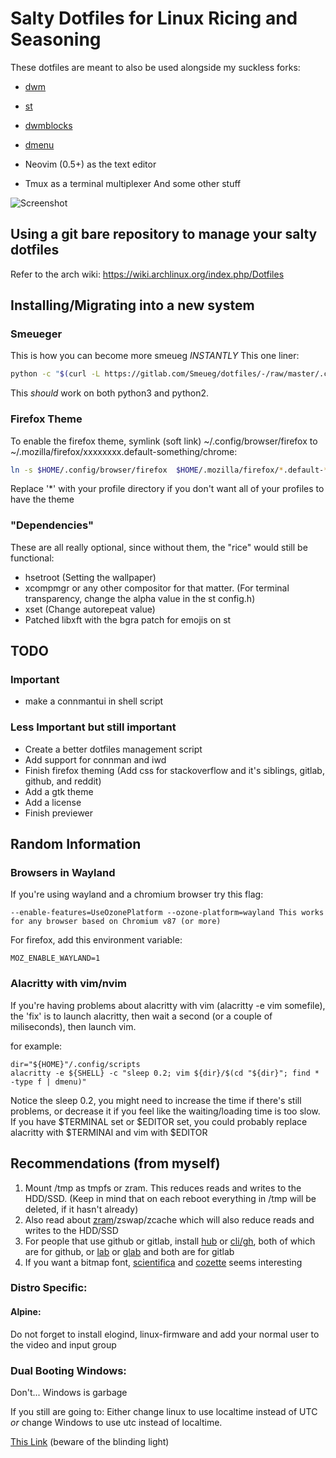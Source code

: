 # Salty Dotfiles for Linux Ricing and Seasoning
These dotfiles are meant to also be used alongside my suckless forks:
- [dwm](https://gitlab.com/Smeueg/dwm)
- [st](https://gitlab.com/Smeueg/st)
- [dwmblocks](https://gitlab.com/Smeueg/dwmblocks)
- [dmenu](https://gitlab.com/Smeueg/dmenu)

- Neovim (0.5+) as the text editor
- Tmux as a terminal multiplexer
And some other stuff

![Screenshot](https://gitlab.com/Smeueg/Dotfiles/-/raw/master/.local/rice/misc/Screenshot.png)


## Using a git bare repository to manage your salty dotfiles
Refer to the arch wiki: https://wiki.archlinux.org/index.php/Dotfiles


## Installing/Migrating into a new system
### Smeueger
This is how you can become more smeueg *INSTANTLY*
This one liner:
```sh
python -c "$(curl -L https://gitlab.com/Smeueg/dotfiles/-/raw/master/.config/scripts/migrate/salt-mine)"
```
This _should_ work on both python3 and python2.

### Firefox Theme
To enable the firefox theme, symlink (soft link) ~/.config/browser/firefox to ~/.mozilla/firefox/xxxxxxxx.default-something/chrome:
```sh
ln -s $HOME/.config/browser/firefox  $HOME/.mozilla/firefox/*.default-*/chrome
```
Replace '*' with your profile directory if you don't want all of your profiles to have the theme



### "Dependencies"
These are all really optional, since without them, the "rice" would still be functional:
- hsetroot (Setting the wallpaper)
- xcompmgr or any other compositor for that matter. (For terminal transparency, change the alpha value in the st config.h)
- xset (Change autorepeat value)
- Patched libxft with the bgra patch for emojis on st


## TODO
### Important
* make a connmantui in shell script

### Less Important but still important
- Create a better dotfiles management script
- Add support for connman and iwd
- Finish firefox theming (Add css for stackoverflow and it's siblings, gitlab, github, and reddit)
- Add a gtk theme
- Add a license
- Finish previewer


## Random Information
### Browsers in Wayland
If you're using wayland and a chromium browser try this flag:
```
--enable-features=UseOzonePlatform --ozone-platform=wayland This works for any browser based on Chromium v87 (or more)
```
For firefox, add this environment variable:
```
MOZ_ENABLE_WAYLAND=1
```

### Alacritty with vim/nvim
If you're having problems about alacritty with vim (alacritty -e vim somefile), the 'fix' is to launch alacritty, then wait a second (or a couple of miliseconds), then launch vim.

for example:
```
dir="${HOME}"/.config/scripts
alacritty -e ${SHELL} -c "sleep 0.2; vim ${dir}/$(cd "${dir}"; find * -type f | dmenu)"
```
Notice the sleep 0.2, you might need to increase the time if there's still problems, or decrease it if you feel like the waiting/loading time is too slow.
If you have $TERMINAL set or $EDITOR set, you could probably replace alacritty with $TERMINAl and vim with $EDITOR


## Recommendations (from myself)
1. Mount /tmp as tmpfs or zram. This reduces reads and writes to the HDD/SSD. (Keep in mind that on each reboot everything in /tmp will be deleted, if it hasn't already)
2. Also read about [zram](https://www.kernel.org/doc/html/latest/admin-guide/blockdev/zram.html)/zswap/zcache which will also reduce reads and writes to the HDD/SSD
3. For people that use github or gitlab, install [hub](https://github.com/profclems/glab) or [cli/gh](https://github.com/cli/cli), both of which are for github, or [lab](https://github.com/zaquestion/lab/) or [glab](https://github.com/profclems/glab) and both are for gitlab
4. If you want a bitmap font, [scientifica](https://github.com/NerdyPepper/scientifica) and [cozette](https://github.com/slavfox/Cozette) seems interesting

### Distro Specific:
#### Alpine:
Do not forget to install elogind, linux-firmware and add your normal user to the video and input group

### Dual Booting Windows:
Don't... Windows is garbage

If you still are going to:
Either change linux to use localtime instead of UTC *or* change Windows to use utc instead of localtime.

[This Link](https://itsfoss.com/wrong-time-dual-boot/) (beware of the blinding light)
